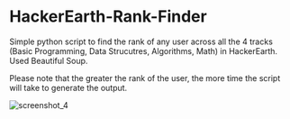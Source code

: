# HackerEarth-Rank-Finder
Simple python script to find the rank of any user across all the 4 tracks (Basic Programming, Data Strucutres, Algorithms, Math) in HackerEarth. Used Beautiful Soup.

Please note that the greater the rank of the user, the more time the script will take to generate the output.


![screenshot_4](https://user-images.githubusercontent.com/29803330/32339240-2c139a28-c01d-11e7-899a-9ab92d329c35.jpg)
